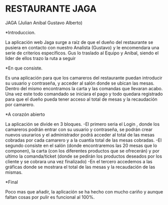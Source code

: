 # RESTAURANTE JAGA

JAGA (Julian Anibal Gustavo Alberto)

*Introduccion.

La aplicación web Jaga surge a raíz de que el dueño del restaurante se pusiera en contacto con nuestro Analista (Gustavo) y le encomendara una serie de criterios específicos. Gus lo traslado al Equipo y Anibal, siendo el lider de ellos trazo la ruta a seguir

*En que consiste.

Es una aplicación para que los camareros del restaurante puedan introducir su usuario y contraseña, y acceder al salón donde se ubican las mesas. Dentro del mismo encontramos la carta y las comandas que llevaran acabo. Una vez este todo comandado se iniciara el pago y todo quedara registrado para que el dueño pueda tener acceso al total de mesas y la recaudación por camarero.

*A corazón abierto

La aplicación se divide en 3 bloques. 
-El primero seria el Login , donde los camareros podrán entrar con su usuario y contraseña, se podrán crear nuevos usurarios y el administrador podrá acceder al total de las mesas cobradas por cada camarero y a la cuantía total de las mesas cobradas.
-El segundo consiste en el salón (donde encontraremos las 20 mesas que lo componen), la carta (con los diferentes productos que se ofrecerán) y por ultimo la comanda/ticket (donde se pedirán los productos deseados por los cliente y se cobrara una vez finalizado)
-En el tercero accedemos a las gráficas donde se mostrara el total de las mesas y la recaudación de las mismas.


*Final

Poco mas que añadir, la aplicación se ha hecho con mucho cariño y aunque faltan cosas por pulir es funcional al 100%.



